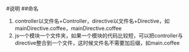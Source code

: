 #说明
##命名
1. controller以文件名+Controller，directive以文件名+Directive，如mainDirective.coffee，mainDirective.coffee
2. js一个模块一个文件夹，如果一个模块的代码比较短，可以把controller与directive整合到一个文件，这时候文件名不需要加后缀，如main.coffee
